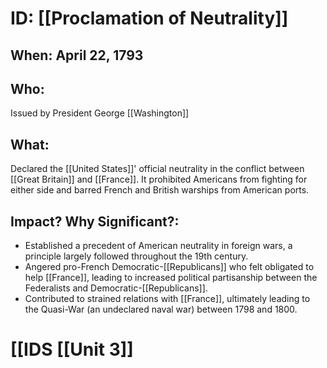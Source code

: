 # ID: [[Proclamation of Neutrality]] 
## When: April 22, 1793
## Who: 
Issued by President George [[Washington]] 
## What:
Declared the [[United States]]' official neutrality in the conflict between [[Great Britain]] and [[France]].  It prohibited Americans from fighting for either side and barred French and British warships from American ports.
## Impact? Why Significant?: 
- Established a precedent of American neutrality in foreign wars, a principle largely followed throughout the 19th century. 
-  Angered pro-French Democratic-[[Republicans]] who felt obligated to help [[France]], leading to increased political partisanship between the Federalists and Democratic-[[Republicans]].
-  Contributed to strained relations with [[France]], ultimately leading to the Quasi-War (an undeclared naval war) between 1798 and 1800. 

# [[IDS [[Unit 3]]